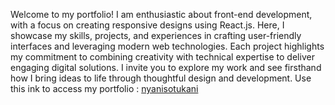 
Welcome to my portfolio! I am enthusiastic about front-end development, with a focus on creating responsive designs using React.js. Here, I showcase my skills, projects, and experiences in crafting user-friendly interfaces and leveraging modern web technologies. Each project highlights my commitment to combining creativity with technical expertise to deliver engaging digital solutions. I invite you to explore my work and see firsthand how I bring ideas to life through thoughtful design and development. Use this ink to access my portfolio : [nyanisotukani](https://nyanisotukaniportfolio.vercel.app/)
